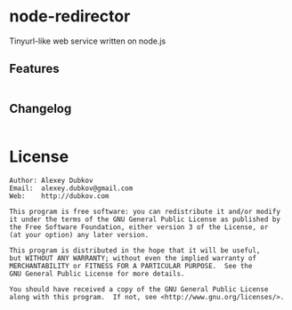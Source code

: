 # node-redirector

Tinyurl-like web service written on node.js

## Features
```
```

## Changelog

```
```
# License
```
Author: Alexey Dubkov
Email:  alexey.dubkov@gmail.com
Web:    http://dubkov.com

This program is free software: you can redistribute it and/or modify
it under the terms of the GNU General Public License as published by
the Free Software Foundation, either version 3 of the License, or
(at your option) any later version.

This program is distributed in the hope that it will be useful,
but WITHOUT ANY WARRANTY; without even the implied warranty of
MERCHANTABILITY or FITNESS FOR A PARTICULAR PURPOSE.  See the
GNU General Public License for more details.

You should have received a copy of the GNU General Public License
along with this program.  If not, see <http://www.gnu.org/licenses/>.
```
